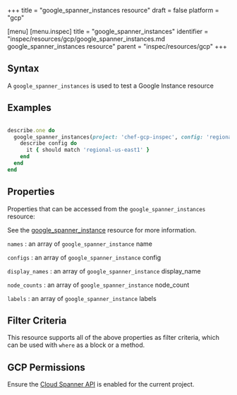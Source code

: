 +++
title = "google_spanner_instances resource"
draft = false
platform = "gcp"

[menu]
  [menu.inspec]
    title = "google_spanner_instances"
    identifier = "inspec/resources/gcp/google_spanner_instances.md google_spanner_instances resource"
    parent = "inspec/resources/gcp"
+++

## Syntax

A `google_spanner_instances` is used to test a Google Instance resource

## Examples

```ruby

describe.one do
  google_spanner_instances(project: 'chef-gcp-inspec', config: 'regional-us-east1').configs.each do |config|
    describe config do
      it { should match 'regional-us-east1' }
    end
  end
end
```

## Properties

Properties that can be accessed from the `google_spanner_instances` resource:

See the [google_spanner_instance](/inspec/resources/google_spanner_instance/#properties) resource for more information.

`names`
: an array of `google_spanner_instance` name

`configs`
: an array of `google_spanner_instance` config

`display_names`
: an array of `google_spanner_instance` display_name

`node_counts`
: an array of `google_spanner_instance` node_count

`labels`
: an array of `google_spanner_instance` labels

## Filter Criteria

This resource supports all of the above properties as filter criteria, which can be used
with `where` as a block or a method.

## GCP Permissions

Ensure the [Cloud Spanner API](https://console.cloud.google.com/apis/library/spanner.googleapis.com/) is enabled for the current project.
